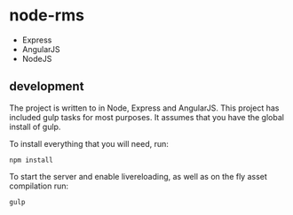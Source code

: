node-rms
========

* Express
* AngularJS
* NodeJS

development
-----------

The project is written to in Node, Express and AngularJS.
This project has included gulp tasks for most purposes. It assumes that you have the global install of gulp.

To install everything that you will need, run:

```
npm install
```

To start the server and enable livereloading, as well as on the fly asset
compilation run:

```
gulp
```
